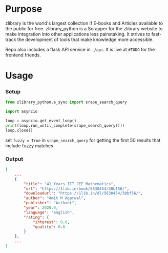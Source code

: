 # Purpose
zlibrary is the world's largest collection if E-books and Articles available to the public for free. zlibrary_python is a Scrapper for the zlibrary website to make integration into other applications less painstaking. It strives to fast-track the development of tools that make knowledge more accessible. 

Repo also includes a flask API service in `./api`. It is live at `#TODO` for the frontend friends.

# Usage
### Setup
```python
from zlibrary_python.a_sync import srape_search_query

import asyncio

loop = asyncio.get_event_loop()
print(loop.run_until_complete(srape_search_query()))
loop.close()
```
set `fuzzy = True` in `srape_search_query` for getting the first 50 results that include fuzzy matches
### Output
```json
[
    ...
    {
        "title": "41 Years IIT JEE Mathematics",
        "url": "https://1lib.in/book/5630454/30bf56/",
        "downloadurl": "https://1lib.in/dl/5630454/30bf56/",
        "author": "Amit M Agarwal",
        "publisher": "Arihant",
        "year": 2020.0,
        "language": "english",
        "rating": {
            "interest": 0.0,
            "quality": 0.0
        }
    },
    ...
]
```